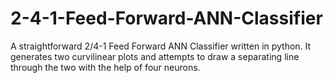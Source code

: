 # 2-4-1-Feed-Forward-ANN-Classifier
A straightforward 2/4-1 Feed Forward ANN Classifier written in python. It generates two curvilinear plots and attempts to draw a separating line through the two with the help of four neurons. 
